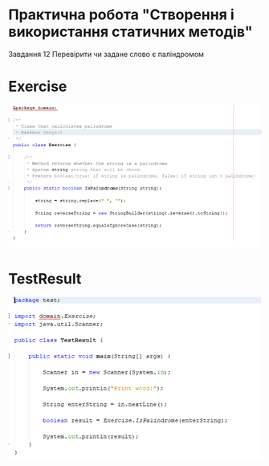 # Практична робота "Створення і використання статичних методів"
Завдання 12
Перевірити чи задане слово є паліндромом

# Exercise 

<img src="https://github.com/ppc-ntu-khpi/35---static-methods-Denys15/blob/master/img/Exercise.png"/>

# TestResult 

<img src="https://github.com/ppc-ntu-khpi/35---static-methods-Denys15/blob/master/img/TestResult.png"/>
